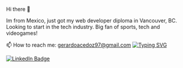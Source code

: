 Hi there 👋

Im from Mexico, just got my web developer diploma in Vancouver, BC. Looking to start in the tech industry.
Big fan of sports, tech and videogames!

📫 How to reach me: gerardoacedoz97@gmail.com
<a href="https://git.io/typing-svg"><img src="https://readme-typing-svg.demolab.com?font=&weight=900&size=29&pause=1000&background=FFFFFF00&width=200&lines=Gerardo+Acedo;Developer" alt="Typing SVG" /></a>
<br>

<div id="badges">
  <a href="https://www.linkedin.com/in/luis-gerardo-acedo-zazueta-2b798118a/">
    <img src="https://img.shields.io/badge/LinkedIn-blue?style=for-the-badge&logo=linkedin&logoColor=white" alt="LinkedIn Badge"/>
</div>
